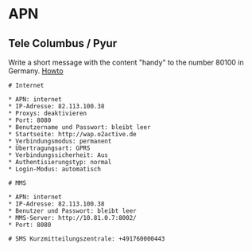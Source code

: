 # APN

## Tele Columbus / Pyur

Write a short message with the content "handy" to the number 80100 in Germany.
[Howto](https://www.pyur.com/privatkunden/Hilfe1/installieren_und_benutzen.html)

```
# Internet

* APN: internet
* IP-Adresse: 82.113.100.38
* Proxys: deaktivieren
* Port: 8080
* Benutzername und Passwort: bleibt leer
* Startseite: http://wap.o2active.de
* Verbindungsmodus: permanent
* Übertragungsart: GPRS
* Verbindungssicherheit: Aus
* Authentisierungstyp: normal
* Login-Modus: automatisch

# MMS

* APN: internet
* IP-Adresse: 82.113.100.38
* Benutzer und Passwort: bleibt leer
* MMS-Server: http://10.81.0.7:8002/
* Port: 8080

# SMS Kurzmitteilungszentrale: +491760000443
```
